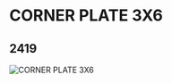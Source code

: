 # CORNER PLATE 3X6
## 2419
![CORNER PLATE 3X6](https://lc-www-live-s.legocdn.com/media/bricks/5/2/241901.jpg)
